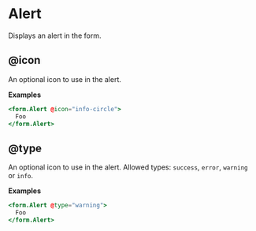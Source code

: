 # Alert

Displays an alert in the form.

## @icon

An optional icon to use in the alert.

**Examples**

```hbs
<form.Alert @icon="info-circle">
  Foo
</form.Alert>
```

## @type

An optional icon to use in the alert. Allowed types: `success`, `error`, `warning` or `info`.

**Examples**

```hbs
<form.Alert @type="warning">
  Foo
</form.Alert>
```
